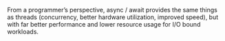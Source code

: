 From a programmer’s perspective, async / await provides the same things as threads (concurrency, better hardware utilization, improved speed), but with far better performance and lower resource usage for I/O bound workloads.